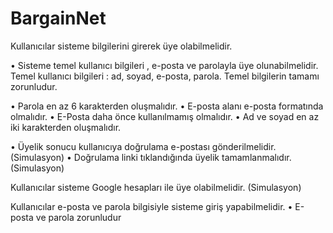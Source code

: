 # BargainNet

Kullanıcılar sisteme bilgilerini girerek üye olabilmelidir.

• Sisteme temel kullanıcı bilgileri , e-posta ve parolayla üye olunabilmelidir. Temel kullanıcı bilgileri : ad, soyad, e-posta, parola. Temel bilgilerin tamamı zorunludur.

• Parola en az 6 karakterden oluşmalıdır.
• E-posta alanı e-posta formatında olmalıdır.
• E-Posta daha önce kullanılmamış olmalıdır.
• Ad ve soyad en az iki karakterden oluşmalıdır.

• Üyelik sonucu kullanıcıya doğrulama e-postası gönderilmelidir. (Simulasyon)
• Doğrulama linki tıklandığında üyelik tamamlanmalıdır. (Simulasyon)


Kullanıcılar sisteme Google hesapları ile üye olabilmelidir. (Simulasyon)



Kullanıcılar e-posta ve parola bilgisiyle sisteme giriş yapabilmelidir.
• E-posta ve parola zorunludur


